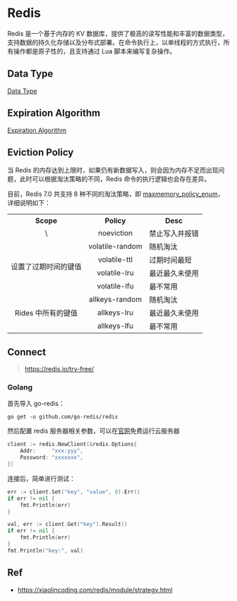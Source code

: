 # Redis

Redis 是一个基于内存的 KV 数据库，提供了极高的读写性能和丰富的数据类型，支持数据的持久化存储以及分布式部署。在命令执行上，以单线程的方式执行，所有操作都是原子性的，且支持通过 Lua 脚本来编写复杂操作。

## Data Type

[Data Type](data_type.md)

## Expiration Algorithm

[Expiration Algorithm](expiration_algorithm.md)

## Eviction Policy

当 Redis 的内存达到上限时，如果仍有新数据写入，则会因为内存不足而出现问题，此时可以根据淘汰策略的不同，Redis 命令的执行逻辑也会存在差异。

目前，Redis 7.0 共支持 8 种不同的淘汰策略，即 [maxmemory_policy_enum](https://github.com/redis/redis/blob/7.0.0/src/config.c#L49)，详细说明如下：

<table style="width:100%; text-align:center;">
    <tr>
        <th>Scope</th>
        <th>Policy</th>
        <th>Desc</th>
    </tr>
    <tr>
        <td>\</td>
        <td>noeviction</th>
        <td style="text-align:left;">禁止写入并报错</td>
    </tr>
    <tr>
        <td rowspan="4">设置了过期时间的键值</td>
        <td>volatile-random</td>
        <td style="text-align:left;">随机淘汰</td>
    </tr>
    <tr>
        <td>volatile-ttl</td>
        <td style="text-align:left;">过期时间最短</td>
    </tr>
    <tr>
        <td>volatile-lru</td>
        <td style="text-align:left;">最近最久未使用</td>
    </tr>
    <tr>
        <td>volatile-lfu</td>
        <td style="text-align:left;">最不常用</td>
    </tr>
    <tr>
        <td rowspan="3">Rides 中所有的键值</td>
        <td>allkeys-random</td>
        <td style="text-align:left;">随机淘汰</td>
    </tr>
    <tr>
        <td>allkeys-lru</td>
        <td style="text-align:left;">最近最久未使用</td>
    </tr>
    <tr>
        <td>allkeys-lfu</td>
        <td style="text-align:left;">最不常用</td>
    </tr>
</table>

## Connect

> <https://redis.io/try-free/>

### Golang

首先导入 go-redis：

```shell
go get -u github.com/go-redis/redis
```

然后配置 redis 服务器相关参数，可以在[官网](https://redis.io/try-free/)免费运行云服务器

```go
client := redis.NewClient(&redis.Options{
    Addr:     "xxx:yyy",
    Password: "xxxxxxx",
})
```

连接后，简单进行测试：

```go
err := client.Set("key", "value", 0).Err()
if err != nil {
    fmt.Println(err)
}

val, err := client.Get("key").Result()
if err != nil {
    fmt.Println(err)
}
fmt.Println("key:", val)
```

## Ref

- <https://xiaolincoding.com/redis/module/strategy.html>

